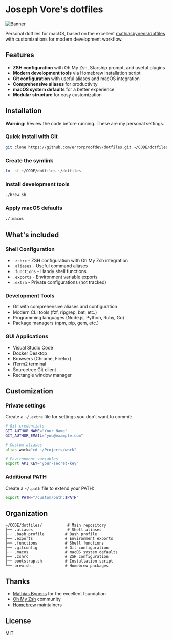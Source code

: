 # Joseph Vore's dotfiles

![Banner](https://i.imgur.com/EkEtphC.png)

Personal dotfiles for macOS, based on the excellent [mathiasbynens/dotfiles](https://github.com/mathiasbynens/dotfiles) with customizations for modern development workflow.

## Features

- **ZSH configuration** with Oh My Zsh, Starship prompt, and useful plugins
- **Modern development tools** via Homebrew installation script
- **Git configuration** with useful aliases and macOS integration
- **Comprehensive aliases** for productivity
- **macOS system defaults** for a better experience
- **Modular structure** for easy customization

## Installation

**Warning:** Review the code before running. These are my personal settings.

### Quick install with Git

```bash
git clone https://github.com/errorproofdev/dotfiles.git ~/CODE/dotfiles && cd ~/CODE/dotfiles && source bootstrap.sh
```

### Create the symlink

```bash
ln -sf ~/CODE/dotfiles ~/dotfiles
```

### Install development tools

```bash
./brew.sh
```

### Apply macOS defaults

```bash
./.macos
```

## What's included

### Shell Configuration

- `.zshrc` - ZSH configuration with Oh My Zsh integration
- `.aliases` - Useful command aliases
- `.functions` - Handy shell functions
- `.exports` - Environment variable exports
- `.extra` - Private configurations (not tracked)

### Development Tools

- Git with comprehensive aliases and configuration
- Modern CLI tools (fzf, ripgrep, bat, etc.)
- Programming languages (Node.js, Python, Ruby, Go)
- Package managers (npm, pip, gem, etc.)

### GUI Applications

- Visual Studio Code
- Docker Desktop
- Browsers (Chrome, Firefox)
- iTerm2 terminal
- Sourcetree Git client
- Rectangle window manager

## Customization

### Private settings

Create a `~/.extra` file for settings you don't want to commit:

```bash
# Git credentials
GIT_AUTHOR_NAME="Your Name"
GIT_AUTHOR_EMAIL="you@example.com"

# Custom aliases
alias work="cd ~/Projects/work"

# Environment variables
export API_KEY="your-secret-key"
```

### Additional PATH

Create a `~/.path` file to extend your PATH:

```bash
export PATH="/custom/path:$PATH"
```

## Organization

```
~/CODE/dotfiles/           # Main repository
├── .aliases               # Shell aliases
├── .bash_profile         # Bash profile
├── .exports              # Environment exports
├── .functions            # Shell functions
├── .gitconfig            # Git configuration
├── .macos                # macOS system defaults
├── .zshrc                # ZSH configuration
├── bootstrap.sh          # Installation script
└── brew.sh               # Homebrew packages
```

## Thanks

- [Mathias Bynens](https://github.com/mathiasbynens/dotfiles) for the excellent foundation
- [Oh My Zsh](https://ohmyz.sh/) community
- [Homebrew](https://brew.sh/) maintainers

## License

MIT
